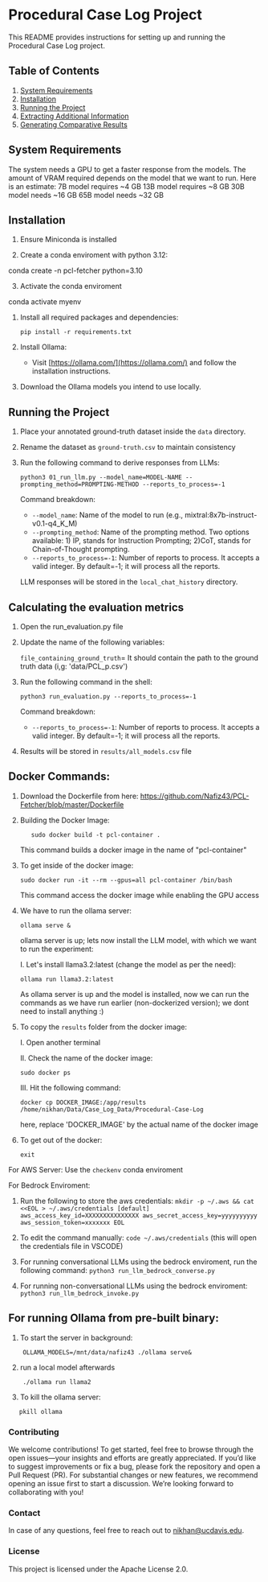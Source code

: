 # Procedural Case Log Project

This README provides instructions for setting up and running the Procedural Case Log project.

## Table of Contents
1. [System Requirements](#system-requirements)
2. [Installation](#installation)
3. [Running the Project](#running-the-project)
4. [Extracting Additional Information](#extracting-additional-information)
5. [Generating Comparative Results](#generating-comparative-results)

## System Requirements
The system needs a GPU to get a faster response from the models. The amount of VRAM required depends on the model that we want to run. Here is an estimate:
7B model requires ~4 GB
13B model requires ~8 GB
30B model needs ~16 GB
65B model needs ~32 GB

## Installation

1. Ensure Miniconda is installed

2. Create a conda enviroment with python 3.12:

conda create -n pcl-fetcher python=3.10

3. Activate the conda enviroment

conda activate myenv


1. Install all required packages and dependencies:
   ```
   pip install -r requirements.txt
   ```

2. Install Ollama:
   - Visit [https://ollama.com/](https://ollama.com/) and follow the installation instructions.

3. Download the Ollama models you intend to use locally.

## Running the Project

1. Place your annotated ground-truth dataset inside the `data` directory.

2. Rename the dataset as `ground-truth.csv` to maintain consistency

3. Run the following command to derive responses from LLMs:
   ```
   python3 01_run_llm.py --model_name=MODEL-NAME --prompting_method=PROMPTING-METHOD --reports_to_process=-1
   ```

   Command breakdown:
   - `--model_name`: Name of the model to run (e.g., mixtral:8x7b-instruct-v0.1-q4_K_M)
   - `--prompting_method`: Name of the prompting method. Two options available: 1) IP, stands for Instruction Prompting; 2)CoT, stands for Chain-of-Thought prompting. 
   - `--reports_to_process=-1`: Number of reports to process. It accepts a valid integer. By default=-1; it will process all the reports. 

   LLM responses will be stored in the `local_chat_history` directory.


## Calculating the evaluation metrics
1. Open the run_evaluation.py file

2. Update the name of the following variables:

   `file_containing_ground_truth`= It should contain the path to the ground truth data (i,g: 'data/PCL_p.csv')

3. Run the following command in the shell:
   ```
   python3 run_evaluation.py --reports_to_process=-1
   ```
   Command breakdown:
   - `--reports_to_process=-1`: Number of reports to process. It accepts a valid integer. By default=-1; it will process all the reports. 


4. Results will be stored in `results/all_models.csv` file


## Docker Commands:
1. Download the Dockerfile from here: https://github.com/Nafiz43/PCL-Fetcher/blob/master/Dockerfile
1. Building the Docker Image:
   ```
      sudo docker build -t pcl-container .
   ```
   This command builds a docker image in the name of "pcl-container"


2. To get inside of the docker image:
   ```
   sudo docker run -it --rm --gpus=all pcl-container /bin/bash
   ```
      This command access the docker image while enabling the GPU access

3. We have to run the ollama server:
   ```
   ollama serve &
   ```

   ollama server is up; lets now install the LLM model, with which we want to run the experiment:

   I. Let's install llama3.2:latest (change the model as per the need):
   ```
   ollama run llama3.2:latest
   ```
   As ollama server is up and the model is installed, now we can run the commands as we have run earlier (non-dockerized version); we dont need to install anything :)


4. To copy the `results` folder from the docker image:
   
   I. Open another terminal

   II. Check the name of the docker image:
   ```
   sudo docker ps
   ```

   III. Hit the following command:
   ```
   docker cp DOCKER_IMAGE:/app/results /home/nikhan/Data/Case_Log_Data/Procedural-Case-Log
   ```

      here, replace 'DOCKER_IMAGE' by the actual name of the docker image


5. To get out of the docker:
   ```
   exit
   ```

For AWS Server:
   Use the `checkenv` conda enviroment

For Bedrock Enviroment:
1. Run the following to store the aws credentials:
   `
   mkdir -p ~/.aws && cat <<EOL > ~/.aws/credentials
   [default]
   aws_access_key_id=XXXXXXXXXXXXXXX
   aws_secret_access_key=yyyyyyyyyy
   aws_session_token=xxxxxxx
   EOL
   `

2. To edit the command manually:
   `code ~/.aws/credentials` (this will open the credentials file in VSCODE)
3. For running conversational LLMs using the bedrock enviroment, run the following command:
   `python3 run_llm_bedrock_converse.py`
4. For running non-conversational LLMs using the bedrock enviroment:
   `python3 run_llm_bedrock_invoke.py`


## For running Ollama from pre-built binary:
1. To start the server in background:
```
    OLLAMA_MODELS=/mnt/data/nafiz43 ./ollama serve&
```
2. run a local model afterwards
```
    ./ollama run llama2
```
3. To kill the ollama server:
```
   pkill ollama
```

### Contributing
We welcome contributions! To get started, feel free to browse through the open issues—your insights and efforts are greatly appreciated. If you’d like to suggest improvements or fix a bug, please fork the repository and open a Pull Request (PR). For substantial changes or new features, we recommend opening an issue first to start a discussion. We’re looking forward to collaborating with you!

### Contact
In case of any questions, feel free to reach out to nikhan@ucdavis.edu.

### License
This project is licensed under the Apache License 2.0.
